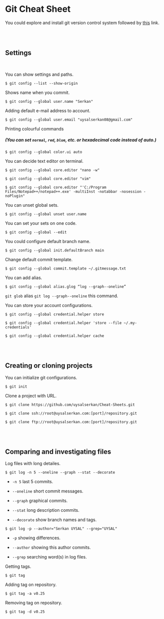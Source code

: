 # Git Cheat Sheet

You could explore and install git version control system followed by [this][git-sitesi] link.

</br></br>

## Settings

</br>

You can show settings and paths.

`$ git config --list --show-origin`

Shows name when you commit.

`$ git config --global user.name "Serkan"`

Adding default e-mail address to account.

`$ git config --global user.email "uysalserkan08@gmail.com"`

Printing colourful commands
##### (You can set `normal`, `red`, `blue`, etc. or hexadecimal code instead of auto.)

`$ git config --global color.ui auto`

You can decide text editor on terminal.

`$ git config --global core.editor "nano -w"`

`$ git config --global core.editor "vim"`

`$ git config --global core.editor "'C:/Program Files/Notepad++/notepad++.exe' -multiInst -notabbar -nosession -noPlugin"`

You can unset global sets.

`$ git config --global unset user.name`

You can set your sets on one code.

`$ git config --global --edit`

You could configure default branch name.

`$ git config --global init.defaultBranch main`

Change default commit template.

`$ git config --global commit.template ~/.gitmessage.txt`

You can add alias.

`$ git config --global alias.glog “log --graph--oneline”`

`git glob` alias `git log --graph--oneline` this command.

You can store your account configurations.

`$ git config --global credential.helper store`

`$ git config --global credential.helper 'store --file ~/.my-credentials'`

`$ git config --global credential.helper cache`

</br></br>

## Creating or cloning projects

You can initialize git configurations.

`$ git init`

Clone a project with URL.

`$ git clone https://github.com/uysalserkan/Cheat-Sheets.git`

`$ git clone ssh://root@uysalserkan.com:[port]/repository.git`

`$ git clone ftp://root@uysalserkan.com:[port]/repository.git`

</br></br>

## Comparing and investigating files

Log files with long detailes.

`$ git log -n 5 --oneline --graph --stat --decorate`

  * `-n 5` last 5 commits.

  * `--oneline` short commit messages.

  * `--graph` graphical commits.
  
  * `--stat` long description commits.
  
  * `--decorate` show branch names and tags.

`$ git log -p --author="Serkan UYSAL" --grep="UYSAL" `

  * `-p` showing differences.
  
  * `--author` showing this author commits.
  
  * `--grep` searching word(s) in log files.
  
Getting tags.

`$ git tag`

Adding tag on repository.

`$ git tag -a v0.25`

Removing tag on repository.

`$ git tag -d v0.25`

[git-sitesi]: https://git-scm.com/